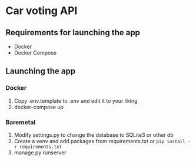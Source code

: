 # Car voting API

## Requirements for launching the app
* Docker
* Docker Compose

## Launching the app
### Docker
1. Copy .env.template to .env and edit it to your liking
2. docker-compose up

### Baremetal
1. Modify settings.py to change the database to SQLite3 or other db
2. Create a venv and add packages from requirements.txt or `pip install -r requirements.txt`
3. manage.py runserver